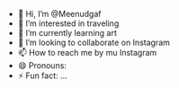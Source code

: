 - 👋 Hi, I’m @Meenudgaf
- 👀 I’m interested in traveling 
- 🌱 I’m currently learning art
- 💞️ I’m looking to collaborate on Instagram 
- 📫 How to reach me by mu Instagram 
- 😄 Pronouns: 
- ⚡ Fun fact: ...

<!---
Meenudgaf/Meenudgaf is a ✨ special ✨ repository because its `README.md` (this file) appears on your GitHub profile.
You can click the Preview link to take a look at your changes.
--->
